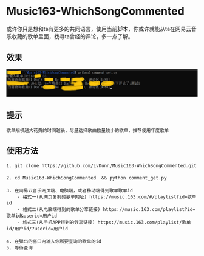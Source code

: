 # Music163-WhichSongCommented

或许你只是想和ta有更多的共同语言，使用当前脚本，你或许就能从ta在网易云音乐收藏的歌单里面，找寻ta曾经的评论，多一点了解。

## 效果
![image](https://github.com/LvDunn/Music163-WhichSongCommented/blob/master/%E6%BC%94%E7%A4%BA.png)

## 提示
    歌单规模越大花费的时间越长，尽量选择歌曲数量较小的歌单，推荐使用年度歌单

## 使用方法
    
    1. git clone https://github.com/LvDunn/Music163-WhichSongCommented.git
    
    2. cd Music163-WhichSongCommented  && python comment_get.py

    3. 在网易云音乐网页端、电脑端，或者移动端得到歌单歌单id
        - 格式一(从网页复制的歌单网址) https://music.163.com/#/playlist?id=歌单id
        - 格式二(从电脑端得到的歌单分享链接) https://music.163.com/playlist?id=歌单id&userid=用户id
        - 格式三(从手机APP得到的分享链接) https://music.163.com/playlist/歌单id/用户id/?userid=用户id

    4. 在弹出的窗口内输入你所要查询的歌单的id
    5. 等待查询
